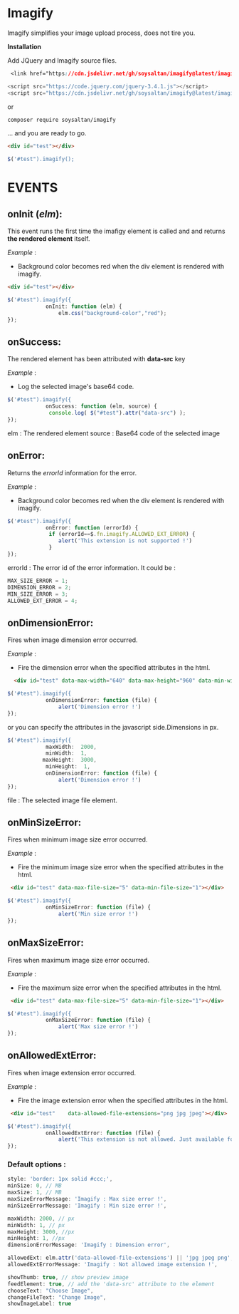 # Imagify
Imagify simplifies your image upload process, does not tire you.

**Installation**

Add  JQuery and Imagify source files.

```css
 <link href="https://cdn.jsdelivr.net/gh/soysaltan/imagify@latest/imagify.min.css" rel="stylesheet">
```

```javascript
<script src="https://code.jquery.com/jquery-3.4.1.js"></script>
<script src="https://cdn.jsdelivr.net/gh/soysaltan/imagify@latest/imagify.min.js"></script>
```

or 

```bash
composer require soysaltan/imagify 
```

... and you are ready to go.


```html
<div id="test"></div>
```

```javascript
$('#test").imagify();
```


# EVENTS 

 **onInit** (*elm*): 
------------

 This event runs the first time the imafigy element is called and and returns **the rendered element** itself.
 
 *Example*  : 
* Background color becomes red when the div element is rendered with imagify.

```html
<div id="test"></div>
```

```javascript
$('#test").imagify({
            onInit: function (elm) {
             	elm.css("background-color","red");  
});
```
 onSuccess: 
------------
The rendered element has been attributed with **data-src** key
 
 *Example*  : 
* Log the selected image's base64 code.

```javascript
$('#test").imagify({
            onSuccess: function (elm, source) {
             console.log( $("#test").attr("data-src") );
});
```
elm : The rendered element
source  : Base64 code of the selected image

 onError: 
------------
Returns the *errorId*  information for the error.

 *Example*  : 
* Background color becomes red when the div element is rendered with imagify.

```javascript
$('#test").imagify({
            onError: function (errorId) {
             if (errorId==$.fn.imagify.ALLOWED_EXT_ERROR) {
			 	alert('This extension is not supported !')
			 }
});
```
errorId  : The error id of the error information.
It could be : 
```javascript
MAX_SIZE_ERROR = 1;
DIMENSION_ERROR = 2;
MIN_SIZE_ERROR = 3;
ALLOWED_EXT_ERROR = 4;
```

 onDimensionError: 
------------
Fires when image dimension error occurred.

 *Example*  : 

* Fire the dimension error when the specified attributes in the html.

```html
  <div id="test" data-max-width="640" data-max-height="960" data-min-width="640" data-min-height="960"></div>
```

```javascript
$('#test").imagify({
            onDimensionError: function (file) {
			 	alert('Dimension error !')
});
```

or you can specify the attributes in the javascript side.Dimensions in px.
```javascript
$('#test").imagify({
			maxWidth:  2000,
			minWidth:  1,
 		   maxHeight:  3000,
			minHeight:  1,
            onDimensionError: function (file) {
			 	alert('Dimension error !')
});
```


file  : The selected image file element.


 onMinSizeError: 
------------
Fires when minimum image size error occurred.

 *Example*  : 

* Fire the minimum image size error when the specified attributes in the html.

```html
 <div id="test" data-max-file-size="5" data-min-file-size="1"></div>
```
```javascript
$('#test").imagify({
            onMinSizeError: function (file) {
			 	alert('Min size error !')
});
```

 onMaxSizeError: 
------------
Fires when maximum image size error occurred.

 *Example*  : 

* Fire the maximum size error when the specified attributes in the html.

```html
 <div id="test" data-max-file-size="5" data-min-file-size="1"></div>
```
```javascript
$('#test").imagify({
            onMaxSizeError: function (file) {
			 	alert('Max size error !')
});
```

 onAllowedExtError: 
------------
Fires when image extension error occurred.

 *Example*  : 

* Fire the image extension error when the specified attributes in the html.

```html
 <div id="test"    data-allowed-file-extensions="png jpg jpeg"></div>
```

```javascript
$('#test").imagify({
            onAllowedExtError: function (file) {
			 	alert('This extension is not allowed. Just available for Png, Jpg or Jpeg !')
});
```
### Default options  :
```javascript
style: 'border: 1px solid #ccc;',
minSize: 0, // MB
maxSize: 1, // MB
maxSizeErrorMessage: 'Imagify : Max size error !',
minSizeErrorMessage: 'Imagify : Min size error !',

maxWidth: 2000, // px
minWidth: 1, // px
maxHeight: 3000, //px
minHeight: 1, //px
dimensionErrorMessage: 'Imagify : Dimension error',

allowedExt: elm.attr('data-allowed-file-extensions') || 'jpg jpeg png',
allowedExtErrorMessage: 'Imagify : Not allowed image extension !',

showThumb: true, // show preview image
feedElement: true, // add the 'data-src' attribute to the element
chooseText: "Choose Image",
changeFileText: "Change Image",
showImageLabel: true
```
